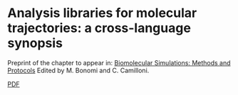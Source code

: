 # Analysis libraries for molecular trajectories: a cross-language synopsis

Preprint of the chapter to appear in: [Biomolecular Simulations: Methods and Protocols](https://www.springer.com/it/book/9781493996070) Edited by M. Bonomi and C. Camilloni.

[PDF](giorgino_chapter.pdf)


